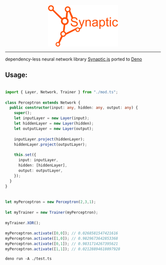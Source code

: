 <p align="center">
	<br>
    <img width="45%" src="assets/logo.png">
	<br>
 <p align="center">
 
<hr>
dependency-less neural network library 
<a href="https://github.com/cazala/synaptic">Synaptic.js</a> ported to <a href="https://deno.land/">Deno</a>

## Usage:

```ts

import { Layer, Network, Trainer } from "./mod.ts";

class Perceptron extends Network {
  public constructor(input: any, hidden: any, output: any) {
    super();
    let inputLayer = new Layer(input);
    let hiddenLayer = new Layer(hidden);
    let outputLayer = new Layer(output);

    inputLayer.project(hiddenLayer);
    hiddenLayer.project(outputLayer);

    this.set({
      input: inputLayer,
      hidden: [hiddenLayer],
      output: outputLayer,
    });
  }
}


let myPerceptron = new Perceptron(2,3,1);

let myTrainer = new Trainer(myPerceptron);

myTrainer.XOR();

myPerceptron.activate([0,0]); // 0.0268581547421616
myPerceptron.activate([1,0]); // 0.9829673642853368
myPerceptron.activate([0,1]); // 0.9831714267395621
myPerceptron.activate([1,1]); // 0.02128894618097928
```

```
deno run -A ./test.ts
```